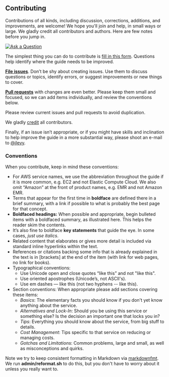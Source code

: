 Contributing
------------

Contributions of all kinds, including discussion, corrections, additions, and improvements, are welcome! We hope you'll join and help, in small ways or large. We gladly credit all contributors and authors. Here are few notes before you jump in.

[![Ask a Question](https://img.shields.io/badge/%3f-Ask%20a%20Question-ff69b4.svg)](https://airtable.com/shrXZ61VrovWfXYBg)

The simplest thing you can do to contribute is [fill in this form](https://airtable.com/shrXZ61VrovWfXYBg). Questions help identify where the guide needs to be improved.

[**File issues**](https://github.com/open-guides/og-aws/issues). Don’t be shy about creating issues. Use them to discuss questions or topics, identify errors, or suggest improvements or new things to cover.

[**Pull requests**](https://github.com/open-guides/og-aws/pulls) with changes are even better. Please keep them small and focused, so we can add items individually, and review the conventions below.

Please review current issues and pull requests to avoid duplication.

We gladly [credit](/AUTHORS.md) all contributors.

Finally, if an issue isn’t appropriate, or if you might have skills and inclination to help improve the guide in a more substantial way, please shoot an e-mail to [@jlevy](https://github.com/jlevy).

### Conventions

When you contribute, keep in mind these conventions:

-	For AWS service names, we use the abbreviation throughout the guide if it is more common, e.g. EC2 and not Elastic Compute Cloud. We also omit “Amazon” at the front of product names, e.g. EMR and not Amazon EMR.
-	Terms that appear for the first time in **boldface** are defined there in a brief summary, with a link if possible to what is probably the best page for that concept.
-	**Boldfaced headings:** When possible and appropriate, begin bulleted items with a boldfaced summary, as illustrated here. This helps the reader skim the contents.
-	It’s also fine to boldface **key statements** that guide the eye. In some cases, *just use italics*.
-	Related content that elaborates or gives more detail is included via standard inline hyperlinks within the text.
-	References or citations backing some info that is already explained in the text is in [brackets] at the end of the item (with link for web pages, no link for books).
-	Typographical conventions:
	-	Use Unicode open and close quotes “like this” and not "like this".
	-	Use oriented apostrophes (Unicode’s, not ASCII's).
	-	Use em dashes — like this (not two hyphens -- like this).
-	Section conventions: When appropriate please add sections covering these items:
	-	*Basics*: The elementary facts you should know if you don't yet know anything about the service.
	-	*Alternatives and Lock-In*: Should you be using this service or something else? Is the decision an important one that locks you in?
	-	*Tips*: Everything you should know about the service, from big stuff to details.
	-	*Cost Management*: Tips specific to that service on reducing or managing costs.
	-	*Gotchas and Limitations*: Common problems, large and small, as well as misconceptions and quirks.

Note we try to keep consistent formatting in Markdown via [markdownfmt](https://github.com/shurcooL/markdownfmt). We run **admin/reformat.sh** to do this, but you don't have to worry about it unless you really want to.
